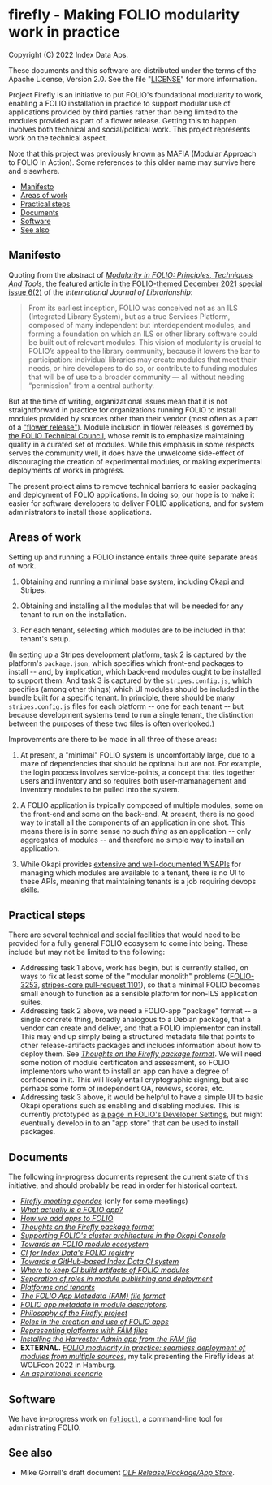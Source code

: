 # firefly - Making FOLIO modularity work in practice

Copyright (C) 2022 Index Data Aps.

These documents and this software are distributed under the terms of the Apache License, Version 2.0. See the file "[LICENSE](LICENSE)" for more information.

Project Firefly is an initiative to put FOLIO's foundational modularity to work, enabling a FOLIO installation in practice to support modular use of applications provided by third parties rather than being limited to the modules provided as part of a flower release. Getting this to happen involves both technical and social/political work. This project represents work on the technical aspect.

Note that this project was previously known as MAFIA (Modular Approach to FOLIO In Action). Some references to this older name may survive here and elsewhere.


<!-- md2toc -l 2 README.md -->
* [Manifesto](#manifesto)
* [Areas of work](#areas-of-work)
* [Practical steps](#practical-steps)
* [Documents](#documents)
* [Software](#software)
* [See also](#see-also)


## Manifesto

Quoting from the abstract of [_Modularity in FOLIO: Principles, Techniques And Tools_](https://journal.calaijol.org/index.php/ijol/article/view/208), the featured article in [the FOLIO-themed December 2021 special issue 6(2)](https://journal.calaijol.org/index.php/ijol/issue/view/14) of the _International Journal of Librarianship_:

> From its earliest inception, FOLIO was conceived not as an ILS (Integrated Library System), but as a true Services Platform, composed of many independent but interdependent modules, and forming a foundation on which an ILS or other library software could be built out of relevant modules. This vision of modularity is crucial to FOLIO’s appeal to the library community, because it lowers the bar to participation: individual libraries may create modules that meet their needs, or hire developers to do so, or contribute to funding modules that will be of use to a broader community — all without needing “permission” from a central authority.

But at the time of writing, organizational issues mean that it is not straightforward in practice for organizations running FOLIO to install modules provided by sources other than their vendor (most often as a part of a ["flower release"](https://wiki.folio.org/display/REL/Flower+Release+Names)). Module inclusion in flower releases is governed by [the FOLIO Technical Council](https://wiki.folio.org/display/TC/Technical+Council), whose remit is to emphasize maintaining quality in a curated set of modules. While this emphasis in some respects serves the community well, it does have the unwelcome side-effect of discouraging the creation of experimental modules, or making experimental deployments of works in progress.

The present project aims to remove technical barriers to easier packaging and deployment of FOLIO applications. In doing so, our hope is to make it easier for software developers to deliver FOLIO applications, and for system administrators to install those applications.


## Areas of work

Setting up and running a FOLIO instance entails three quite separate areas of work.

1. Obtaining and running a minimal base system, including Okapi and Stripes.

2. Obtaining and installing all the modules that will be needed for any tenant to run on the installation.

3. For each tenant, selecting which modules are to be included in that tenant's setup.

(In setting up a Stripes development platform, task 2 is captured by the platform's `package.json`, which specifies which front-end packages to install -- and, by implication, which back-end modules ought to be installed to support them. And task 3 is captured by the `stripes.config.js`, which specifies (among other things) which UI modules should be included in the bundle built for a specific tenant. In principle, there should be many `stripes.config.js` files for each platform -- one for each tenant -- but because development systems tend to run a single tenant, the distinction between the purposes of these two files is often overlooked.)

Improvements are there to be made in all three of these areas:

1. At present, a "minimal" FOLIO system is uncomfortably large, due to a maze of dependencies that should be optional but are not. For example, the login process involves service-points, a concept that ties together users and inventory and so requires both user-mamanagement and inventory modules to be pulled into the system.

2. A FOLIO application is typically composed of multiple modules, some on the front-end and some on the back-end. At present, there is no good way to install all the components of an application in one shot. This means there is in some sense no such _thing_ as an application -- only aggregates of modules -- and therefore no simple way to install an application.

3. While Okapi provides [extensive and well-documented WSAPIs](https://github.com/folio-org/okapi/blob/master/doc/guide.md#okapis-own-web-services) for managing which modules are available to a tenant, there is no UI to these APIs, meaning that maintaining tenants is a job requiring devops skills.


## Practical steps

There are several technical and social facilities that would need to be provided for a fully general FOLIO ecosysem to come into being. These include but may not be limited to the following:

* Addressing task 1 above, work has begin, but is currently stalled, on ways to fix at least some of the "modular monolith" problems ([FOLIO-3253](https://issues.folio.org/browse/FOLIO-3253), [stripes-core pull-request 1101](https://github.com/folio-org/stripes-core/pull/1101)), so that a minimal FOLIO becomes small enough to function as a sensible platform for non-ILS application suites.
* Addressing task 2 above, we need a FOLIO-app "package" format -- a single concrete thing, broadly analogous to a Debian package, that a vendor can create and deliver, and that a FOLIO implementor can install. This may end up simply being a structured metadata file that points to other release-artifacts packages and includes information about how to deploy them. See [_Thoughts on the Firefly package format_](doc/package.md). We will need some notion of module certificaton and assessment, so FOLIO implementors who want to install an app can have a degree of confidence in it. This will likely entail cryptographic signing, but also perhaps some form of independent QA, reviews, scores, etc.
* Addressing task 3 above, it would be helpful to have a simple UI to basic Okapi operations such as enabling and disabling modules. This is currently prototyped as [a page in FOLIO's Developer Settings](https://folio-snapshot.dev.folio.org/settings/developer/okapi-console), but might eventually develop in to an "app store" that can be used to install packages.


## Documents

The following in-progress documents represent the current state of this initiative, and should probably be read in order for historical context.

* [_Firefly meeting agendas_](doc/agendas.md) (only for some meetings)
* [_What actually is a FOLIO app?_](doc/what-is-an-app.md)
* [_How we add apps to FOLIO_](doc/how-we-add-apps.md)
* [_Thoughts on the Firefly package format_](doc/package.md)
* [_Supporting FOLIO's cluster architecture in the Okapi Console_](doc/cluster-architecture.md)
* [_Towards an FOLIO module ecosystem_](doc/ecosystem.md)
* [_CI for Index Data's FOLIO registry_](doc/ci.md)
* [_Towards a GitHub-based Index Data CI system_](doc/indexdata-ci.md)
* [_Where to keep CI build artifacts of FOLIO modules_](doc/repositories.md)
* [_Separation of roles in module publishing and deployment_](doc/publishing-and-deployment.md)
* [_Platforms and tenants_](doc/platform-and-tenant.md)
* [_The FOLIO App Metadata (FAM) file format_](doc/folio-app-metadata.md)
* [_FOLIO app metadata in module descriptors_](doc/folio-app-module-descriptor.md).
* [_Philosophy of the Firefly project_](doc/philosophy.md)
* [_Roles in the creation and use of FOLIO apps_](doc/roles.md)
* [_Representing platforms with FAM files_](doc/fam-files-for-platforms.md)
* [_Installing the Harvester Admin app from the FAM file_](doc/installing-an-app.md)
* **EXTERNAL.** [_FOLIO modularity in practice: seamless deployment of modules from multiple sources_](https://github.com/MikeTaylor/wolfcon2022/tree/main/modularity), my talk presenting the Firefly ideas at WOLFcon 2022 in Hamburg.
* [_An aspirational scenario_](doc/aspirational-scenario.md)


## Software

We have in-progress work on [`folioctl`](folioctl), a command-line tool for administrating FOLIO.



## See also

* Mike Gorrell's draft document [_OLF Release/Package/App Store_](https://docs.google.com/document/d/1eaCwFLydFIviMiVrDBhJmTO_wuRgAMNsK2QEmQqMcZU/edit?pli=1#heading=h.7430ujqzdamg).


